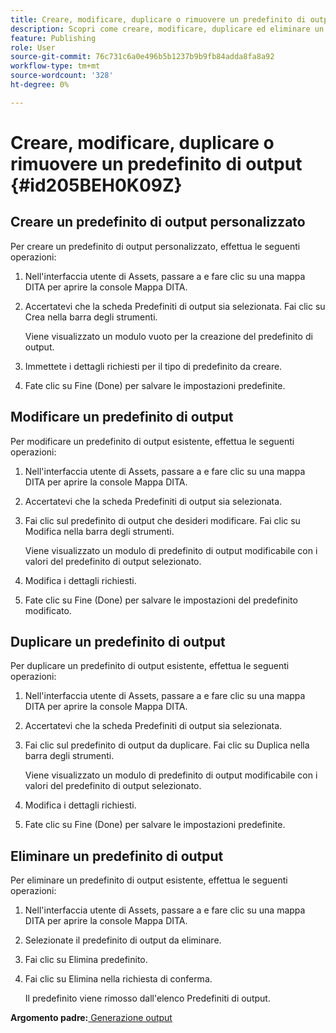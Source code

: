 ```yaml
---
title: Creare, modificare, duplicare o rimuovere un predefinito di output
description: Scopri come creare, modificare, duplicare ed eliminare un predefinito di output personalizzato in AEM Guides.
feature: Publishing
role: User
source-git-commit: 76c731c6a0e496b5b1237b9b9fb84adda8fa8a92
workflow-type: tm+mt
source-wordcount: '328'
ht-degree: 0%

---
```


# Creare, modificare, duplicare o rimuovere un predefinito di output {#id205BEH0K09Z}

## Creare un predefinito di output personalizzato

Per creare un predefinito di output personalizzato, effettua le seguenti operazioni:

1. Nell&#39;interfaccia utente di Assets, passare a e fare clic su una mappa DITA per aprire la console Mappa DITA.

1. Accertatevi che la scheda Predefiniti di output sia selezionata. Fai clic su Crea nella barra degli strumenti.

   Viene visualizzato un modulo vuoto per la creazione del predefinito di output.

1. Immettete i dettagli richiesti per il tipo di predefinito da creare.

1. Fate clic su Fine (Done) per salvare le impostazioni predefinite.


## Modificare un predefinito di output

Per modificare un predefinito di output esistente, effettua le seguenti operazioni:

1. Nell&#39;interfaccia utente di Assets, passare a e fare clic su una mappa DITA per aprire la console Mappa DITA.

1. Accertatevi che la scheda Predefiniti di output sia selezionata.

1. Fai clic sul predefinito di output che desideri modificare. Fai clic su Modifica nella barra degli strumenti.

   Viene visualizzato un modulo di predefinito di output modificabile con i valori del predefinito di output selezionato.

1. Modifica i dettagli richiesti.

1. Fate clic su Fine (Done) per salvare le impostazioni del predefinito modificato.


## Duplicare un predefinito di output

Per duplicare un predefinito di output esistente, effettua le seguenti operazioni:

1. Nell&#39;interfaccia utente di Assets, passare a e fare clic su una mappa DITA per aprire la console Mappa DITA.

1. Accertatevi che la scheda Predefiniti di output sia selezionata.

1. Fai clic sul predefinito di output da duplicare. Fai clic su Duplica nella barra degli strumenti.

   Viene visualizzato un modulo di predefinito di output modificabile con i valori del predefinito di output selezionato.

1. Modifica i dettagli richiesti.

1. Fate clic su Fine (Done) per salvare le impostazioni predefinite.


## Eliminare un predefinito di output

Per eliminare un predefinito di output esistente, effettua le seguenti operazioni:

1. Nell&#39;interfaccia utente di Assets, passare a e fare clic su una mappa DITA per aprire la console Mappa DITA.

1. Selezionate il predefinito di output da eliminare.

1. Fai clic su Elimina predefinito.

1. Fai clic su Elimina nella richiesta di conferma.

   Il predefinito viene rimosso dall&#39;elenco Predefiniti di output.


**Argomento padre:**[ Generazione output](generate-output.md)

